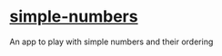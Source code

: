 # [simple-numbers](https://simple-numbers.tiiny.site)
An app to play with simple numbers and their ordering
